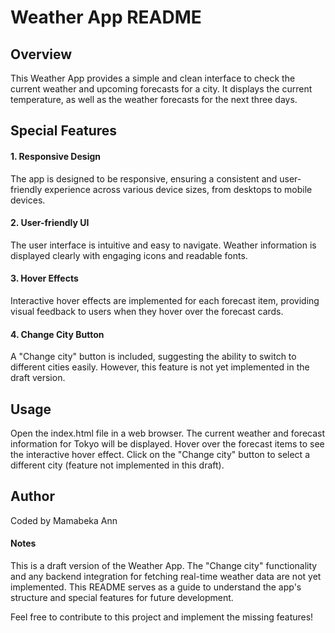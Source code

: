 # Weather App README
## Overview
This Weather App provides a simple and clean interface to check the current weather and upcoming forecasts for a city. It displays the current temperature, as well as the weather forecasts for the next three days.

## Special Features
#### 1. Responsive Design
The app is designed to be responsive, ensuring a consistent and user-friendly experience across various device sizes, from desktops to mobile devices.

#### 2. User-friendly UI
The user interface is intuitive and easy to navigate. Weather information is displayed clearly with engaging icons and readable fonts.

#### 3. Hover Effects
Interactive hover effects are implemented for each forecast item, providing visual feedback to users when they hover over the forecast cards.

#### 4. Change City Button
A "Change city" button is included, suggesting the ability to switch to different cities easily. However, this feature is not yet implemented in the draft version.

## Usage
Open the index.html file in a web browser.
The current weather and forecast information for Tokyo will be displayed.
Hover over the forecast items to see the interactive hover effect.
Click on the "Change city" button to select a different city (feature not implemented in this draft).

## Author
Coded by Mamabeka Ann

#### Notes
This is a draft version of the Weather App. The "Change city" functionality and any backend integration for fetching real-time weather data are not yet implemented. This README serves as a guide to understand the app's structure and special features for future development.

Feel free to contribute to this project and implement the missing features!






